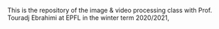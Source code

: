 This is the repository of the image & video processing class with Prof. Touradj Ebrahimi at EPFL in the winter term 2020/2021,
